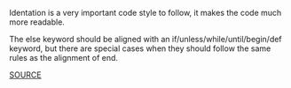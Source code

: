 Identation is a very important code style to follow, it makes the code much more readable.

The else keyword should be aligned with an if/unless/while/until/begin/def keyword, but there are special cases when they should follow the same rules as the alignment of end.

[SOURCE](http://www.rubydoc.info/gems/rubocop/RuboCop/Cop/Style/ElseAlignment)